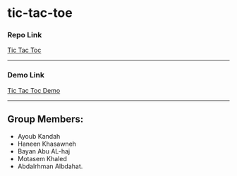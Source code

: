 # tic-tac-toe

### Repo Link

[Tic Tac Toc](https://github.com/boodah96/tic-tac-toe)

*****************************************************************************************************************

### Demo Link

[Tic Tac Toc Demo](https://www.youtube.com/watch?v=L6OSjRb_2Dg&ab_channel=HaneenKhasawneh)

*****************************************************************************************************************

## Group Members:

- Ayoub Kandah
- Haneen Khasawneh
- Bayan Abu AL-haj
- Motasem Khaled
- Abdalrhman Albdahat.
